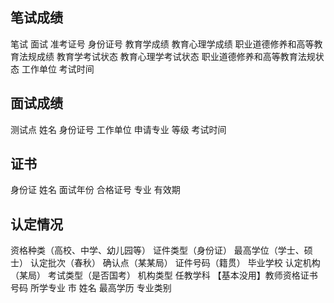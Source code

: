 ## 笔试成绩

笔试
面试
准考证号
身份证号
教育学成绩
教育心理学成绩
职业道德修养和高等教育法规成绩
教育学考试状态
教育心理学考试状态
职业道德修养和高等教育法规状态
工作单位
考试时间


## 面试成绩

测试点
姓名
身份证号
工作单位
申请专业
等级
考试时间


## 证书

身份证
姓名
面试年份
合格证号
专业
有效期

## 认定情况

资格种类（高校、中学、幼儿园等）
证件类型（身份证）
最高学位（学士、硕士）
认定批次（春秋）
确认点（某某局）
证件号码（籍贯）
毕业学校
认定机构（某局）
考试类型（是否国考）
机构类型
任教学科
【基本没用】教师资格证书号码
所学专业
市
姓名
最高学历
专业类别





